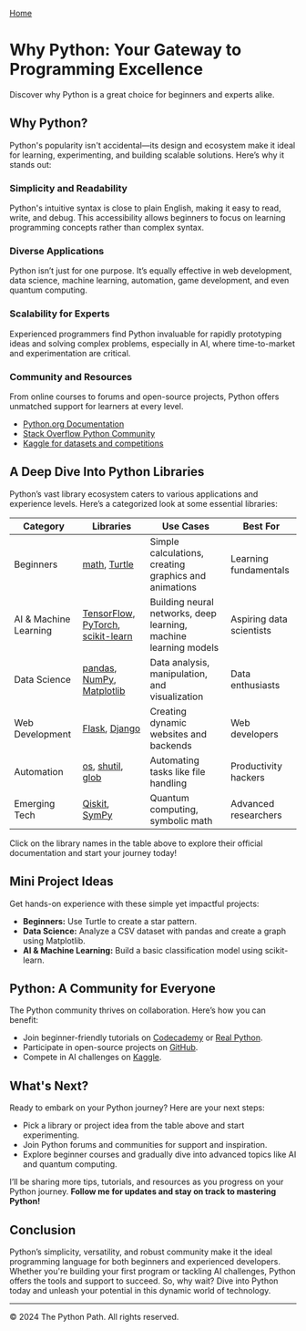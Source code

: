 [Home](./index)
# Why Python: Your Gateway to Programming Excellence
Discover why Python is a great choice for beginners and experts alike.


## Why Python?

Python's popularity isn't accidental—its design and ecosystem make it ideal for learning, experimenting, and building scalable solutions. Here’s why it stands out:

### Simplicity and Readability
Python's intuitive syntax is close to plain English, making it easy to read, write, and debug. This accessibility allows beginners to focus on learning programming concepts rather than complex syntax.

### Diverse Applications
Python isn’t just for one purpose. It’s equally effective in web development, data science, machine learning, automation, game development, and even quantum computing.

### Scalability for Experts
Experienced programmers find Python invaluable for rapidly prototyping ideas and solving complex problems, especially in AI, where time-to-market and experimentation are critical.

### Community and Resources
From online courses to forums and open-source projects, Python offers unmatched support for learners at every level.

- [Python.org Documentation](https://www.python.org)
- [Stack Overflow Python Community](https://stackoverflow.com/questions/tagged/python)
- [Kaggle for datasets and competitions](https://www.kaggle.com)

## A Deep Dive Into Python Libraries

Python’s vast library ecosystem caters to various applications and experience levels. Here’s a categorized look at some essential libraries:

| Category            | Libraries                                                                                      | Use Cases                                | Best For              |
|---------------------|------------------------------------------------------------------------------------------------|------------------------------------------|-----------------------|
| Beginners           | [math](https://docs.python.org/3/library/math.html), [Turtle](https://docs.python.org/3/library/turtle.html) | Simple calculations, creating graphics and animations | Learning fundamentals |
| AI & Machine Learning | [TensorFlow](https://www.tensorflow.org/api_docs), [PyTorch](https://pytorch.org/docs/stable/), [scikit-learn](https://scikit-learn.org/stable/documentation.html) | Building neural networks, deep learning, machine learning models | Aspiring data scientists |
| Data Science        | [pandas](https://pandas.pydata.org/pandas-docs/stable/), [NumPy](https://numpy.org/doc/stable/), [Matplotlib](https://matplotlib.org/stable/contents.html) | Data analysis, manipulation, and visualization | Data enthusiasts      |
| Web Development     | [Flask](https://flask.palletsprojects.com/en/2.2.x/), [Django](https://docs.djangoproject.com/en/stable/) | Creating dynamic websites and backends   | Web developers        |
| Automation          | [os](https://docs.python.org/3/library/os.html), [shutil](https://docs.python.org/3/library/shutil.html), [glob](https://docs.python.org/3/library/glob.html) | Automating tasks like file handling      | Productivity hackers  |
| Emerging Tech       | [Qiskit](https://qiskit.org/documentation/), [SymPy](https://docs.sympy.org/latest/index.html) | Quantum computing, symbolic math        | Advanced researchers  |

Click on the library names in the table above to explore their official documentation and start your journey today!

## Mini Project Ideas

Get hands-on experience with these simple yet impactful projects:

- **Beginners:** Use Turtle to create a star pattern.
- **Data Science:** Analyze a CSV dataset with pandas and create a graph using Matplotlib.
- **AI & Machine Learning:** Build a basic classification model using scikit-learn.

## Python: A Community for Everyone

The Python community thrives on collaboration. Here’s how you can benefit:

- Join beginner-friendly tutorials on [Codecademy](https://www.codecademy.com) or [Real Python](https://realpython.com).
- Participate in open-source projects on [GitHub](https://github.com).
- Compete in AI challenges on [Kaggle](https://www.kaggle.com).

## What's Next?

Ready to embark on your Python journey? Here are your next steps:

- Pick a library or project idea from the table above and start experimenting.
- Join Python forums and communities for support and inspiration.
- Explore beginner courses and gradually dive into advanced topics like AI and quantum computing.

I’ll be sharing more tips, tutorials, and resources as you progress on your Python journey. **Follow me for updates and stay on track to mastering Python!**

## Conclusion

Python’s simplicity, versatility, and robust community make it the ideal programming language for both beginners and experienced developers. Whether you're building your first program or tackling AI challenges, Python offers the tools and support to succeed. So, why wait? Dive into Python today and unleash your potential in this dynamic world of technology.

---


© 2024 The Python Path. All rights reserved.

